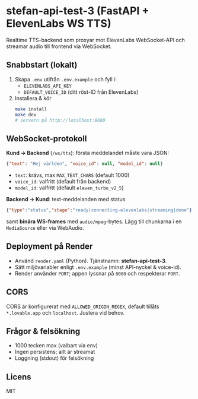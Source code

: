 # stefan-api-test-3 (FastAPI + ElevenLabs WS TTS)

Realtime TTS-backend som proxyar mot ElevenLabs WebSocket-API och streamar audio till frontend via WebSocket.

## Snabbstart (lokalt)

1) Skapa `.env` utifrån `.env.example` och fyll i:
   - `ELEVENLABS_API_KEY`
   - `DEFAULT_VOICE_ID` (ditt röst-ID från ElevenLabs)
2) Installera & kör
   ```sh
   make install
   make dev
   # servern på http://localhost:8080
   ```

## WebSocket-protokoll

**Kund → Backend** (`/ws/tts`): första meddelandet måste vara JSON:
```json
{"text": "Hej världen", "voice_id": null, "model_id": null}
```
- `text`: krävs, max `MAX_TEXT_CHARS` (default 1000)
- `voice_id`: valfritt (default från backend)
- `model_id`: valfritt (default `eleven_turbo_v2_5`)

**Backend → Kund**: text-meddelanden med status
```json
{"type":"status","stage":"ready|connecting-elevenlabs|streaming|done"}
```
samt **binära WS-frames** med `audio/mpeg`-bytes. Lägg till chunkarna i en `MediaSource` eller via WebAudio.

## Deployment på Render

- Använd `render.yaml` (Python). Tjänstnamn: **stefan-api-test-3**.
- Sätt miljövariabler enligt `.env.example` (minst API-nyckel & voice-id).
- Render använder `PORT`; appen lyssnar på `8080` och respekterar `PORT`.

## CORS

CORS är konfigurerat med `ALLOWED_ORIGIN_REGEX`, default tillåts `*.lovable.app` och `localhost`. Justera vid behov.

## Frågor & felsökning

- 1000 tecken max (valbart via env)
- Ingen persistens; allt är streamat
- Loggning (stdout) för felsökning

## Licens

MIT

